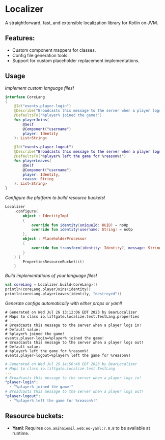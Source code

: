 # Localizer
A straightforward, fast, and extensible localization library for Kotlin on JVM.

## Features:
- Custom component mappers for classes.
- Config file generation tools.
- Support for custom placeholder replacement implementations.

## Usage

*Implement custom language files!*
```kotlin
interface CoreLang
{
    @Id("events.player-login")
    @Describe("Broadcasts this message to the server when a player logs in!")
    @DefaultsTo("%player% joined the game!")
    fun playerJoins(
        @Self
        @Component("username")
        player: Identity
    ): List<String>

    @Id("events.player-logout")
    @Describe("Broadcasts this message to the server when a player logs out!")
    @DefaultsTo("%player% left the game for %reason%!")
    fun playerLeaves(
        @Self
        @Component("username")
        player: Identity,
        reason: String
    ): List<String>
}
```
*Configure the platform to build resource buckets!*
```kotlin
Localizer
    .configure(
        object : IdentityImpl
        {
            override fun identity(uniqueId: UUID) = noOp
            override fun identity(username: String) = noOp
        },
        object : PlaceholderProcessor
        {
            override fun transform(identity: Identity?, message: String) = message
        }
    ) {
        PropertiesResourceBucket(it)
    }
```
*Build implementations of your language files!*
```kotlin
val coreLang = Localizer.build<CoreLang>()
println(coreLang.playerJoins(identity))
println(coreLang.playerLeaves(identity, "destroyed"))
```
*Generate configs automatically with either props or yaml!*
```properties
# Generated on Wed Jul 26 13:12:06 EDT 2023 by BearLocalizer
# Maps to class io.liftgate.localize.test.TestLang.properties
# ----
# Broadcasts this message to the server when a player logs in!
# Default value:
# %player% joined the game!
events.player-login=%player% joined the game!
# Broadcasts this message to the server when a player logs out!
# Default value:
# %player% left the game for %reason%!
events.player-logout=%player% left the game for %reason%!
```
```yaml
# Generated on Wed Jul 26 14:56:49 EDT 2023 by BearLocalizer
# Maps to class io.liftgate.localize.test.TestLang
---
# Broadcasts this message to the server when a player logs in!
"player-login":
  - "%player% joined the game!"
# Broadcasts this message to the server when a player logs out!
"player-logout":
  - "%player% left the game for %reason%!"
```

## Resource buckets:
 - **Yaml**: Requires `com.amihaiemil.web:eo-yaml:7.0.8` to be available at runtime. 
